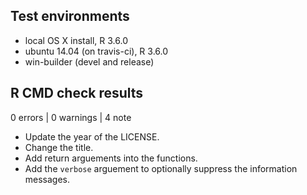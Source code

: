 ## Test environments
* local OS X install, R 3.6.0
* ubuntu 14.04 (on travis-ci), R 3.6.0
* win-builder (devel and release)

## R CMD check results

0 errors | 0 warnings | 4 note

* Update the year of the LICENSE.
* Change the title.
* Add return arguements into the functions.
* Add the `verbose` arguement to optionally suppress the information messages.
